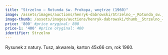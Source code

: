 ```yaml
---
title: "Strzelno – Rotunda św. Prokopa, wnętrze (1960)"
image: /assets/images/auctions/henryk-dabrowski/Strzelno_–_Rotunda_sw._Prokopa,_wnetrze_(1960).jpg
image-thumb: /assets/images/auctions/henryk-dabrowski/thumb__Strzelno_–_Rotunda_sw._Prokopa,_wnetrze_(1960).jpg
price: '800' #price oryginal: 800
price-1: '400' #price oryginal: 400
identifier: Strzelno
---
```


Rysunek z natury. Tusz, akwarela, karton 45x66 cm, rok 1960.